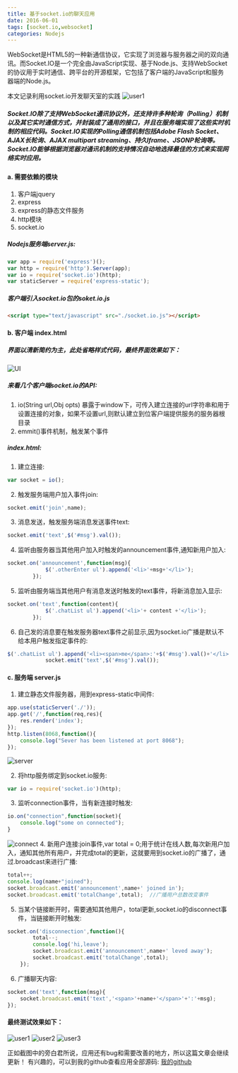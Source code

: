 ```yaml
---
title: 基于socket.io的聊天应用
date: 2016-06-01
tags: [socket.io,websocket]
categories: Nodejs
---
```

WebSocket是HTML5的一种新通信协议，它实现了浏览器与服务器之间的双向通讯。而Socket.IO是一个完全由JavaScript实现、基于Node.js、支持WebSocket的协议用于实时通信、跨平台的开源框架，它包括了客户端的JavaScript和服务器端的Node.js。

本文记录利用socket.io开发聊天室的实践
![user1](http://7xsi10.com1.z0.glb.clouddn.com/user1.png)
<!--more-->
##### Socket.IO除了支持WebSocket通讯协议外，还支持许多种轮询（Polling）机制以及其它实时通信方式，并封装成了通用的接口，并且在服务端实现了这些实时机制的相应代码。Socket.IO实现的Polling通信机制包括Adobe Flash Socket、AJAX长轮询、AJAX multipart streaming、持久Iframe、JSONP轮询等。Socket.IO能够根据浏览器对通讯机制的支持情况自动地选择最佳的方式来实现网络实时应用。

#### a. 需要依赖的模块

1. 客户端jquery
2. express
3. express的静态文件服务
4. http模块
5. socket.io

##### Nodejs服务端server.js:
```js
var app = require('express')();
var http = require('http').Server(app);
var io = require('socket.io')(http);
var staticServer = require('express-static');
```
##### 客户端引入socket.io包的soket.io.js
```html
<script type="text/javascript" src="./socket.io.js"></script>
```
#### b. 客户端 index.html

##### 界面以清新简约为主，此处省略样式代码，最终界面效果如下：
![UI](http://7xsi10.com1.z0.glb.clouddn.com/chatUI.png)

##### 来看几个客户端socket.io的API:
1. io(String url,Obj opts) 暴露于window下，可传入建立连接的url字符串和用于设置连接的对象，如果不设置url,则默认建立到位客户端提供服务的服务器根目录
2. emmit()事件机制，触发某个事件

##### index.html:

1. 建立连接:
```js
var socket = io();
```
2. 触发服务端用户加入事件join:
```js
socket.emit('join',name);
```		

3. 消息发送，触发服务端消息发送事件text:
```js
socket.emit('text',$('#msg').val());
```
4. 监听由服务器当其他用户加入时触发的announcement事件,通知新用户加入:
```js
socket.on('announcement',function(msg){
            $('.otherEnter ul').append('<li>'+msg+'</li>');
        });
```
5. 监听由服务端当其他用户有消息发送时触发的text事件，将新消息加入显示:
```js
socket.on('text',function(content){
            $('.chatList ul').append('<li>'+ content +'</li>');
        });
```
6. 自己发的消息要在触发服务器text事件之前显示,因为socket.io广播是默认不给本用户触发指定事件的:
```js
$('.chatList ul').append('<li><span>me</span>:'+$('#msg').val()+'</li>')
            socket.emit('text',$('#msg').val());
```
#### c. 服务端 server.js

1. 建立静态文件服务器，用到express-static中间件:
```js	
app.use(staticServer('./'));
app.get('/',function(req,res){
    res.render('index');
});
http.listen(8068,function(){
    console.log("Sever has been listened at port 8068");
});
```
![server](http://7xsi10.com1.z0.glb.clouddn.com/chatServer.png)

2. 将http服务绑定到socket.io服务:
```js
var io = require('socket.io')(http);
```
3. 监听connection事件，当有新连接时触发:
```js	
io.on("connection",function(socket){
	console.log("some on connected");
}
```
![connect](http://7xsi10.com1.z0.glb.clouddn.com/chatconnect.png)
4. 新用户连接:join事件,var total = 0;用于统计在线人数,每次新用户加入，通知其他所有用户，并完成total的更新，这就要用到socket.io的广播了，通过.broadcast来进行广播:
```js
total++;
console.log(name+"joined");
socket.broadcast.emit('announcement',name+' joined in');
socket.broadcast.emit('totalChange',total);  //广播用户总数改变事件
```
5. 当某个链接断开时，需要通知其他用户，total更新,socket.io的disconnect事件，当链接断开时触发:
```js	
socket.on('disconnection',function(){
        total--;
        console.log('hi,leave');
        socket.broadcast.emit('announcement',name+' leved away');
        socket.broadcast.emit('totalChange',total);
    });
```	
6. 广播聊天内容:
```js
socket.on('text',function(msg){
    socket.broadcast.emit('text','<span>'+name+'</span>'+':'+msg);
});
```

#### 最终测试效果如下：

![user1](http://7xsi10.com1.z0.glb.clouddn.com/user1.png)
![user2](http://7xsi10.com1.z0.glb.clouddn.com/user2.png)
![user3](http://7xsi10.com1.z0.glb.clouddn.com/user3.png)

正如截图中的旁白君所说，应用还有bug和需要改善的地方，所以这篇文章会继续更新！
有兴趣的，可以到我的github查看应用全部源码:
[我的github](https://github.com/laoqiren/socket.io-demo)